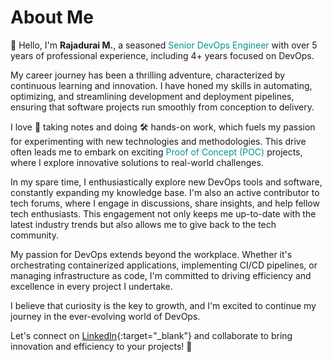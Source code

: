 # About Me

👋 Hello, I'm **Rajadurai M.**, a seasoned <span style="color: #009688;">Senior DevOps Engineer</span> with over 5 years of professional experience, including 4+ years focused on DevOps.

My career journey has been a thrilling adventure, characterized by continuous learning and innovation. I have honed my skills in automating, optimizing, and streamlining development and deployment pipelines, ensuring that software projects run smoothly from conception to delivery.

I love 📝 taking notes and doing 🛠️ hands-on work, which fuels my passion for experimenting with new technologies and methodologies. This drive often leads me to embark on exciting <span style="color: #009688;">Proof of Concept (POC)</span> projects, where I explore innovative solutions to real-world challenges.

In my spare time, I enthusiastically explore new DevOps tools and software, constantly expanding my knowledge base. I'm also an active contributor to tech forums, where I engage in discussions, share insights, and help fellow tech enthusiasts. This engagement not only keeps me up-to-date with the latest industry trends but also allows me to give back to the tech community.

My passion for DevOps extends beyond the workplace. Whether it's orchestrating containerized applications, implementing CI/CD pipelines, or managing infrastructure as code, I'm committed to driving efficiency and excellence in every project I undertake.

I believe that curiosity is the key to growth, and I'm excited to continue my journey in the ever-evolving world of DevOps.

Let's connect on [LinkedIn](https://www.linkedin.com/in/rajadurai-murugesan){:target="_blank"} and collaborate to bring innovation and efficiency to your projects! 🚀
